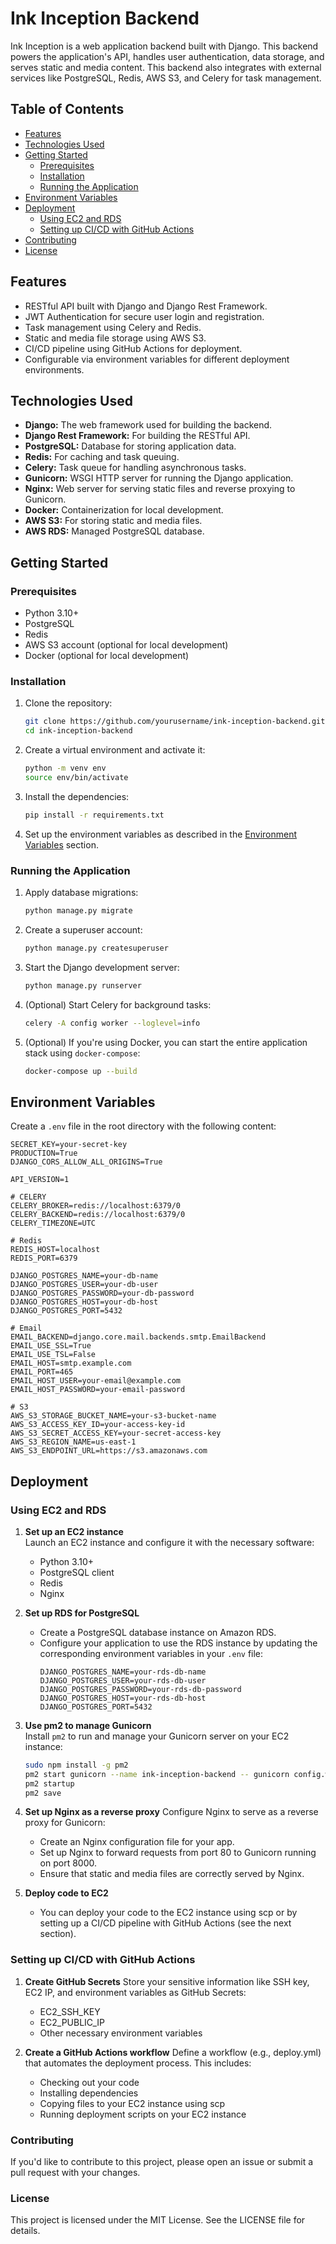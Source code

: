 # Ink Inception Backend

Ink Inception is a web application backend built with Django. This backend powers the application's API, handles user authentication, data storage, and serves static and media content. This backend also integrates with external services like PostgreSQL, Redis, AWS S3, and Celery for task management.

## Table of Contents

- [Features](#features)
- [Technologies Used](#technologies-used)
- [Getting Started](#getting-started)
  - [Prerequisites](#prerequisites)
  - [Installation](#installation)
  - [Running the Application](#running-the-application)
- [Environment Variables](#environment-variables)
- [Deployment](#deployment)
  - [Using EC2 and RDS](#using-ec2-and-rds)
  - [Setting up CI/CD with GitHub Actions](#setting-up-cicd-with-github-actions)
- [Contributing](#contributing)
- [License](#license)

## Features

- RESTful API built with Django and Django Rest Framework.
- JWT Authentication for secure user login and registration.
- Task management using Celery and Redis.
- Static and media file storage using AWS S3.
- CI/CD pipeline using GitHub Actions for deployment.
- Configurable via environment variables for different deployment environments.

## Technologies Used

- **Django:** The web framework used for building the backend.
- **Django Rest Framework:** For building the RESTful API.
- **PostgreSQL:** Database for storing application data.
- **Redis:** For caching and task queuing.
- **Celery:** Task queue for handling asynchronous tasks.
- **Gunicorn:** WSGI HTTP server for running the Django application.
- **Nginx:** Web server for serving static files and reverse proxying to Gunicorn.
- **Docker:** Containerization for local development.
- **AWS S3:** For storing static and media files.
- **AWS RDS:** Managed PostgreSQL database.

## Getting Started

### Prerequisites

- Python 3.10+
- PostgreSQL
- Redis
- AWS S3 account (optional for local development)
- Docker (optional for local development)

### Installation

1. Clone the repository:

    ```bash
    git clone https://github.com/yourusername/ink-inception-backend.git
    cd ink-inception-backend
    ```

2. Create a virtual environment and activate it:

    ```bash
    python -m venv env
    source env/bin/activate
    ```

3. Install the dependencies:

    ```bash
    pip install -r requirements.txt
    ```

4. Set up the environment variables as described in the [Environment Variables](#environment-variables) section.

### Running the Application

1. Apply database migrations:

    ```bash
    python manage.py migrate
    ```

2. Create a superuser account:

    ```bash
    python manage.py createsuperuser
    ```

3. Start the Django development server:

    ```bash
    python manage.py runserver
    ```

4. (Optional) Start Celery for background tasks:

    ```bash
    celery -A config worker --loglevel=info
    ```

5. (Optional) If you're using Docker, you can start the entire application stack using `docker-compose`:

    ```bash
    docker-compose up --build
    ```

## Environment Variables

Create a `.env` file in the root directory with the following content:

```env
SECRET_KEY=your-secret-key
PRODUCTION=True
DJANGO_CORS_ALLOW_ALL_ORIGINS=True

API_VERSION=1

# CELERY
CELERY_BROKER=redis://localhost:6379/0
CELERY_BACKEND=redis://localhost:6379/0
CELERY_TIMEZONE=UTC

# Redis
REDIS_HOST=localhost
REDIS_PORT=6379

DJANGO_POSTGRES_NAME=your-db-name
DJANGO_POSTGRES_USER=your-db-user
DJANGO_POSTGRES_PASSWORD=your-db-password
DJANGO_POSTGRES_HOST=your-db-host
DJANGO_POSTGRES_PORT=5432

# Email
EMAIL_BACKEND=django.core.mail.backends.smtp.EmailBackend
EMAIL_USE_SSL=True
EMAIL_USE_TSL=False
EMAIL_HOST=smtp.example.com
EMAIL_PORT=465
EMAIL_HOST_USER=your-email@example.com
EMAIL_HOST_PASSWORD=your-email-password

# S3
AWS_S3_STORAGE_BUCKET_NAME=your-s3-bucket-name
AWS_S3_ACCESS_KEY_ID=your-access-key-id
AWS_S3_SECRET_ACCESS_KEY=your-secret-access-key
AWS_S3_REGION_NAME=us-east-1
AWS_S3_ENDPOINT_URL=https://s3.amazonaws.com
```

## Deployment

### Using EC2 and RDS

1. **Set up an EC2 instance**  
   Launch an EC2 instance and configure it with the necessary software:
   - Python 3.10+
   - PostgreSQL client
   - Redis
   - Nginx

2. **Set up RDS for PostgreSQL**  
   - Create a PostgreSQL database instance on Amazon RDS.
   - Configure your application to use the RDS instance by updating the corresponding environment variables in your `.env` file:
     ```env
     DJANGO_POSTGRES_NAME=your-rds-db-name
     DJANGO_POSTGRES_USER=your-rds-db-user
     DJANGO_POSTGRES_PASSWORD=your-rds-db-password
     DJANGO_POSTGRES_HOST=your-rds-db-host
     DJANGO_POSTGRES_PORT=5432
     ```

3. **Use pm2 to manage Gunicorn**  
   Install `pm2` to run and manage your Gunicorn server on your EC2 instance:
   ```bash
   sudo npm install -g pm2
   pm2 start gunicorn --name ink-inception-backend -- gunicorn config.wsgi:application --bind 0.0.0.0:8000 --workers 3
   pm2 startup
   pm2 save
   ```

4. **Set up Nginx as a reverse proxy**
   Configure Nginx to serve as a reverse proxy for Gunicorn:

   - Create an Nginx configuration file for your app.
   - Set up Nginx to forward requests from port 80 to Gunicorn running on port 8000.
   - Ensure that static and media files are correctly served by Nginx.

5. **Deploy code to EC2**
   - You can deploy your code to the EC2 instance using scp or by setting up a CI/CD pipeline with GitHub Actions (see the next section).

### Setting up CI/CD with GitHub Actions
1. **Create GitHub Secrets**
   Store your sensitive information like SSH key, EC2 IP, and environment variables as GitHub Secrets:

   - EC2_SSH_KEY
   - EC2_PUBLIC_IP
   - Other necessary environment variables

2. **Create a GitHub Actions workflow**
   Define a workflow (e.g., deploy.yml) that automates the deployment process. This includes:

   - Checking out your code
   - Installing dependencies
   - Copying files to your EC2 instance using scp
   - Running deployment scripts on your EC2 instance

### Contributing
If you'd like to contribute to this project, please open an issue or submit a pull request with your changes.

### License
This project is licensed under the MIT License. See the LICENSE file for details.
